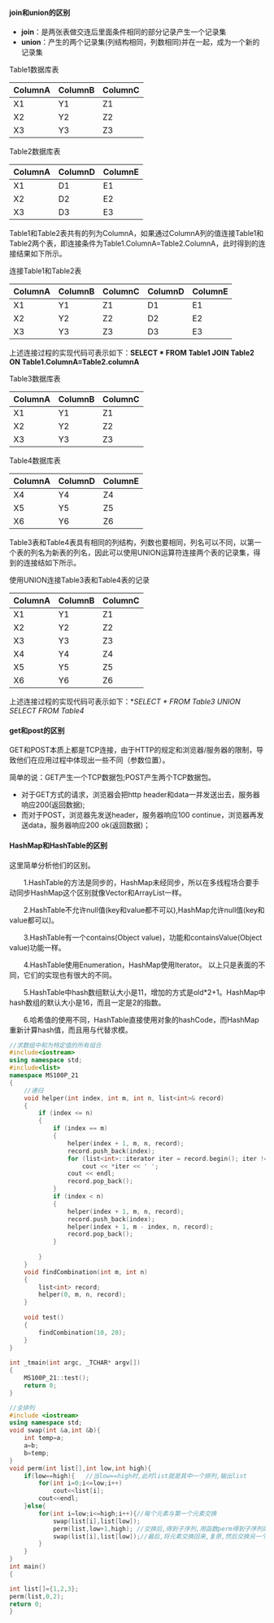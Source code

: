 #### join和union的区别

* **join**：是两张表做交连后里面条件相同的部分记录产生一个记录集
* **union**：产生的两个记录集(列结构相同，列数相同)并在一起，成为一个新的记录集

Table1数据库表

| ColumnA | ColumnB | ColumnC |
| ------- | ------- | ------- |
| X1      | Y1      | Z1      |
| X2      | Y2      | Z2      |
| X3      | Y3      | Z3      |

Table2数据库表

| ColumnA | ColumnD | ColumnE |
| ------- | ------- | ------- |
| X1      | D1      | E1      |
| X2      | D2      | E2      |
| X3      | D3      | E3      |

Table1和Table2表共有的列为ColumnA，如果通过ColumnA列的值连接Table1和Table2两个表，即连接条件为Table1.ColumnA=Table2.ColumnA，此时得到的连接结果如下所示。

连接Table1和Table2表

| ColumnA | ColumnB | ColumnC | ColumnD | ColumnE |
| ------- | ------- | ------- | ------- | ------- |
| X1      | Y1      | Z1      | D1      | E1      |
| X2      | Y2      | Z2      | D2      | E2      |
| X3      | Y3      | Z3      | D3      | E3      |

上述连接过程的实现代码可表示如下：**SELECT * FROM Table1 JOIN Table2 ON Table1.ColumnA=Table2.columnA**





Table3数据库表

| ColumnA | ColumnB | ColumnC |
| ------- | ------- | ------- |
| X1      | Y1      | Z1      |
| X2      | Y2      | Z2      |
| X3      | Y3      | Z3      |

Table4数据库表

| ColumnA | ColumnD | ColumnE |
| ------- | ------- | ------- |
| X4      | Y4      | Z4      |
| X5      | Y5      | Z5      |
| X6      | Y6      | Z6      |

Table3表和Table4表具有相同的列结构，列数也要相同，列名可以不同，以第一个表的列名为新表的列名，因此可以使用UNION运算符连接两个表的记录集，得到的连接结如下所示。

使用UNION连接Table3表和Table4表的记录

| ColumnA | ColumnB | ColumnC |
| ------- | ------- | ------- |
| X1      | Y1      | Z1      |
| X2      | Y2      | Z2      |
| X3      | Y3      | Z3      |
| X4      | Y4      | Z4      |
| X5      | Y5      | Z5      |
| X6      | Y6      | Z6      |

上述连接过程的实现代码可表示如下：**SELECT * FROM Table3 UNION SELECT *FROM Table4**





#### get和post的区别

GET和POST本质上都是TCP连接，由于HTTP的规定和浏览器/服务器的限制，导致他们在应用过程中体现出一些不同（参数位置）。

简单的说：GET产生一个TCP数据包;POST产生两个TCP数据包。

* 对于GET方式的请求，浏览器会把http header和data一并发送出去，服务器响应200(返回数据);
* 而对于POST，浏览器先发送header，服务器响应100 continue，浏览器再发送data，服务器响应200 ok(返回数据)；



#### HashMap和HashTable的区别

这里简单分析他们的区别。

　　1.HashTable的方法是同步的，HashMap未经同步，所以在多线程场合要手动同步HashMap这个区别就像Vector和ArrayList一样。

　　2.HashTable不允许null值(key和value都不可以),HashMap允许null值(key和value都可以)。

　　3.HashTable有一个contains(Object value)，功能和containsValue(Object value)功能一样。

　　4.HashTable使用Enumeration，HashMap使用Iterator。 以上只是表面的不同，它们的实现也有很大的不同。

　　5.HashTable中hash数组默认大小是11，增加的方式是old*2+1。HashMap中hash数组的默认大小是16，而且一定是2的指数。

　　6.哈希值的使用不同，HashTable直接使用对象的hashCode，而HashMap重新计算hash值，而且用与代替求模。





```c++
//求数组中和为特定值的所有组合
#include<iostream>  
using namespace std;  
#include<list>  
namespace MS100P_21  
{  
    //递归  
    void helper(int index, int m, int n, list<int>& record)  
    {  
        if (index <= n)  
        {  
            if (index == m)  
            {  
                helper(index + 1, m, n, record);      
                record.push_back(index);  
                for (list<int>::iterator iter = record.begin(); iter != record.end(); iter++)  
                    cout << *iter << ' ';  
                cout << endl;  
                record.pop_back();  
            }  
            if (index < n)  
            {  
                helper(index + 1, m, n, record);  
                record.push_back(index);  
                helper(index + 1, m - index, n, record);  
                record.pop_back();  
            }  
  
        }  
    }  
    void findCombination(int m, int n)  
    {  
        list<int> record;  
        helper(0, m, n, record);  
    }  
  
    void test()  
    {  
        findCombination(10, 20);  
    }  
}  
  
int _tmain(int argc, _TCHAR* argv[])  
{  
    MS100P_21::test();  
    return 0;  
}  
```



```c++
//全排列
#include <iostream>
using namespace std;
void swap(int &a,int &b){
    int temp=a;
    a=b;
    b=temp;
}
void perm(int list[],int low,int high){
    if(low==high){   //当low==high时,此时list就是其中一个排列,输出list
        for(int i=0;i<=low;i++)
            cout<<list[i];
        cout<<endl;
    }else{
        for(int i=low;i<=high;i++){//每个元素与第一个元素交换
            swap(list[i],list[low]); 
            perm(list,low+1,high); //交换后,得到子序列,用函数perm得到子序列的全排列
            swap(list[i],list[low]);//最后,将元素交换回来,复原,然后交换另一个元素
        }
    }
}
int main()
{

int list[]={1,2,3};
perm(list,0,2);
return 0;
}
```

